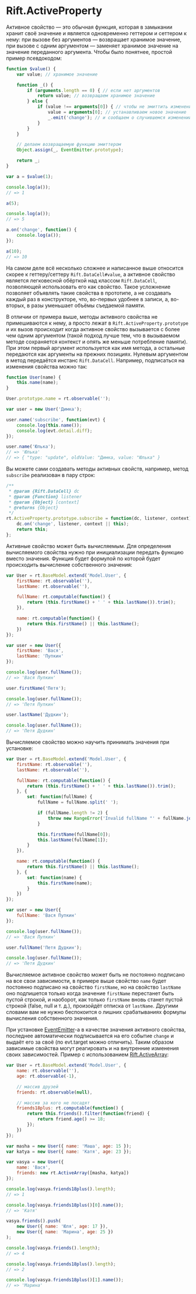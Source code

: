 # Rift.ActiveProperty

Активное свойство — это обычная функция, которая в замыкании хранит своё значение и является одновременно геттером и сеттером к нему: при вызове без аргументов — возвращает хранимое значение, при вызове с одним аргументом — заменяет хранимое значение на значение переданного аргумента. Чтобы было понятнее, простой пример псевдокодом:
```js
function $value() {
	var value; // хранимое значение

	function _() {
		if (arguments.length == 0) { // если нет аргументов
			return value; // возвращаем хранимое значение
		} else {
			if (value !== arguments[0]) { // чтобы не эмиттить изменение лишний раз, когда на самом деле ничего не изменилось
				value = arguments[0]; // устанавливаем новое значение
				_.emit('change'); // и сообщаем о случившемся изменении
			}
		}
	}

	// делаем возвращаемую функцию эмиттером
	Object.assign(_, EventEmitter.prototype);

	return _;
}

var a = $value(1);

console.log(a());
// => 1

a(5);

console.log(a());
// => 5

a.on('change', function() {
	console.log(a());
});

a(10);
// => 10
```

На самом деле всё несколько сложнее и написанное выше относится скорее к геттеру/сеттеру `Rift.DataCell#value`, а активное свойство является легковесной обёрткой над классом `Rift.DataCell`, позволяющей использовать его как свойство. Такое усложнение позволяет объявлять такие свойства в прототипе, а не создавать каждый раз в конструкторе, что, во-первых удобнее в записи, а, во-вторых, в разы уменьшает объёмы съедаемой памяти.

В отличии от примера выше, методы активного свойства не примешиваются к нему, а просто лежат в `Rift.ActiveProperty.prototype` и их вызов происходит когда активное свойство вызывается с более чем одним аргументом (такой подход лучше тем, что в вызываемом методе сохраняется контекст и опять же меньше потребление памяти). При этом первый аргумент используется как имя метода, а остальные передаются как аргументы на прежних позициях. Нулевым аргументом в метод передаётся инстанс `Rift.DataCell`. Например, подписаться на изменения свойства можно так:
```js
function User(name) {
	this.name(name);
}

User.prototype.name = rt.observable('');

var user = new User('Димка');

user.name('subscribe', function(evt) {
	console.log(this.name());
	console.log(evt.detail.diff);
});

user.name('Юлька');
// => 'Юлька'
// => { "type: "update", oldValue: "Димка, value: "Юлька" }
```

Вы можете сами создавать методы активных свойств, например, метод `subscribe` реализован в пару строк:
```js
/**
 * @param {Rift.DataCell} dc
 * @param {Function} listener
 * @param {Object} [context]
 * @returns {Object}
 */
rt.ActiveProperty.prototype.subscribe = function(dc, listener, context) {
	dc.on('change', listener, context || this);
	return this;
};
```

Активные свойство может быть вычисляемым. Для определения вычисляемого свойства нужно при инициализации передать функцию вместо значения. Функция будет формулой по которой будет происходить вычисление собственного значения:
```js
var User = rt.BaseModel.extend('Model.User', {
	firstName: rt.observable(''),
	lastName: rt.observable(''),

	fullName: rt.computable(function() {
		return (this.firstName() + ' ' + this.lastName()).trim();
	}),

	name: rt.computable(function() {
		return this.firstName() || this.lastName();
	})
});

var user = new User({
	firstName: 'Вася',
	lastName: 'Пупкин'
});

console.log(user.fullName());
// => 'Вася Пупкин'

user.firstName('Петя');

console.log(user.fullName());
// => 'Петя Пупкин'

user.lastName('Дудкин');

console.log(user.fullName());
// => 'Петя Дудкин'
```

Вычисляемое свойство можно научить принимать значения при установке:
```js
var User = rt.BaseModel.extend('Model.User', {
	firstName: rt.observable(''),
	lastName: rt.observable(''),

	fullName: rt.computable(function() {
		return (this.firstName() + ' ' + this.lastName()).trim();
	}, {
		set: function(fullName) {
			fullName = fullName.split(' ');

			if (fullName.length != 2) {
				throw new RangeError('Invalid fullName "' + fullName.join(' ') + '"');
			}

			this.firstName(fullName[0]);
			this.lastName(fullName[1]);
		}
	}),

	name: rt.computable(function() {
		return this.firstName() || this.lastName();
	}, {
		set: function(name) {
			this.firstName(name);
		}
	})
});

var user = new User({
	fullName: 'Вася Пупкин'
});

console.log(user.fullName());
// => 'Вася Пупкин'

user.fullName('Петя Дудкин');

console.log(user.fullName());
// => 'Петя Дудкин'
```

Вычисляемое активное свойство может быть не постоянно подписано на все свои зависимости, в примере выше свойство `name` будет постоянно подписано на свойство `firstName`, но на свойство `lastName` оно подпишется только когда значение `firstName` перестанет быть пустой строкой, и наоборот, как только `firstName` вновь станет пустой строкой (false, null и т. д.), произойдёт отписка от `lastName`. Другими словами вам не нужно беспокоится о лишних срабатываниях формулы вычисления собственного значения.

При установке [EventEmitter](https://github.com/2gis/RiftJS/blob/master/docs/EventEmitter.ru.md)-а в качестве значения активного свойства, последнее автоматически подписывается на его событие `change` и выдаёт его за своё (по evt.target можно отличить). Таким образом зависимые свойства могут реагировать и на внутренние изменения своих зависимостей. Пример с использованием [Rift.ActiveArray](https://github.com/2gis/RiftJS/blob/master/docs/ActiveArray.ru.md):

```js
var User = rt.BaseModel.extend('Model.User', {
	name: rt.observable(''),
	age: rt.observable(-1),

	// массив друзей
	friends: rt.observable(null),

	// массив за кого не посадят
	friends18plus: rt.computable(function() {
		return this.friends().filter(function(friend) {
			return friend.age() >= 18;
		});
	})
});

var masha = new User({ name: 'Маша', age: 15 });
var katya = new User({ name: 'Катя', age: 23 });

var vasya = new User({
	name: 'Вася',
	friends: new rt.ActiveArray([masha, katya])
});

console.log(vasya.friends18plus().length);
// => 1

console.log(vasya.friends18plus()[0].name());
// => 'Катя'

vasya.friends().push(
	new User({ name: 'Юля', age: 17 }),
	new User({ name: 'Марина', age: 25 })
);

console.log(vasya.friends().length);
// => 4

console.log(vasya.friends18plus().length);
// => 2

console.log(vasya.friends18plus()[1].name());
// => 'Марина'
```
